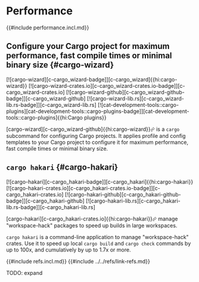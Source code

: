 # Performance

{{#include performance.incl.md}}

## Configure your Cargo project for maximum performance, fast compile times or minimal binary size {#cargo-wizard}

[![cargo-wizard][c-cargo_wizard-badge]][c-cargo_wizard]{{hi:cargo-wizard}}
[![cargo-wizard-crates.io][c-cargo_wizard-crates.io-badge]][c-cargo_wizard-crates.io]
[![cargo-wizard-github][c-cargo_wizard-github-badge]][c-cargo_wizard-github]
[![cargo-wizard-lib.rs][c-cargo_wizard-lib.rs-badge]][c-cargo_wizard-lib.rs]
[![cat-development-tools::cargo-plugins][cat-development-tools::cargo-plugins-badge]][cat-development-tools::cargo-plugins]{{hi:Cargo plugins}}

[cargo-wizard][c-cargo_wizard-github]{{hi:cargo-wizard}}⮳ is a `cargo` subcommand for configuring Cargo projects. It applies profile and config templates to your Cargo project to configure it for maximum performance, fast compile times or minimal binary size.

## `cargo hakari` {#cargo-hakari}

[![cargo-hakari][c-cargo_hakari-badge]][c-cargo_hakari]{{hi:cargo-hakari}}
[![cargo-hakari-crates.io][c-cargo_hakari-crates.io-badge]][c-cargo_hakari-crates.io]
[![cargo-hakari-github][c-cargo_hakari-github-badge]][c-cargo_hakari-github]
[![cargo-hakari-lib.rs][c-cargo_hakari-lib.rs-badge]][c-cargo_hakari-lib.rs]

[cargo-hakari][c-cargo_hakari-crates.io]{{hi:cargo-hakari}}⮳ manage "workspace-hack" packages to speed up builds in large workspaces.

`cargo hakari` is a command-line application to manage "workspace-hack" crates. Use it to speed up local `cargo build` and `cargo check` commands by up to 100x, and cumulatively by up to 1.7x or more.

{{#include refs.incl.md}}
{{#include ../../refs/link-refs.md}}

<div class="hidden">
TODO: expand
</div>

